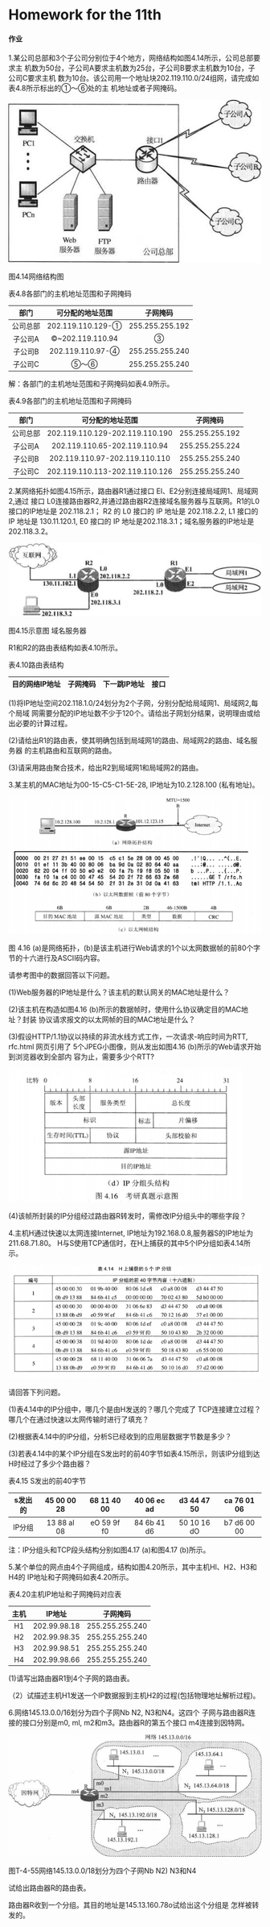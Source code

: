 # Homework for the 11th

#### 作业

1.某公司总部和3个子公司分别位于4个地方，网络结构如图4.14所示，公司总部要求主 机数为50台，子公司A要求主机数为25台，子公司B要求主机数为10台，子公司C要求主机 数为10台。该公司用一个地址块202.119.110.0/24组网，请完成如表4.8所示标出的①〜⑥处的主 机地址或者子网掩码。

![](./Ques1.png)

图4.14网络结构图

表4.8各部门的主机地址范围和子网掩码

|   部门    |   可分配的地址范围	|   子网掩码    |
| :-------: |    :-------------:    |  :-------:    |
|   公司总部    |   202.119.110.129-①	|   255.255.255.192 |
|   子公司A |   ©~202.119.110.94	|   ③   |
|   子公司B	|   202.119.110.97-④	|   255.255.255.240 |
|   子公司C	|   ⑤〜⑥	|   255.255.255.240

解：各部门的主机地址范围和子网掩码如表4.9所示。

表4.9各部门的主机地址范围和子网掩码

|   部门	|   可分配的地址范围	|   子网掩码    |
|  :----:   |    :------------:  |   :--------: |
|   公司总部	|   202.119.110.129-202.119.110.190	|   255.255.255.192 |
|   子公司A	|   202.119.110.65-202.119.110.94	|   255.255.255.224 |
|   子公司B	|   202.119.110.97-202.119.110.110	|   255.255.255.240 |
|   子公司C	|   202.119.110.113-202.119.110.126	|   255.255.255.240 |

2.某网络拓扑如图4.15所示，路由器R1通过接口 El、E2分别连接局域网1、局域网2,通过 接口 L0连接路由器R2,并通过路由器R2连接域名服务器与互联网。R1的L0接口的IP地址是 202.118.2.1； R2 的 L0 接口的 IP 地址是 202.118.2.2, L1 接口的 IP 地址是 130.11.120.1, E0 接口的 IP 地址是202.118.3.1；域名服务器的IP地址是202.118.3.2。

![](./Ques2.png)

图4.15示意图 域名服务器

R1和R2的路由表结构如表4.10所示。

表4.10路由表结构

|   目的网络IP地址	|   子网掩码    |   下一跳IP地址	|   接口    |
|   :-----------: |   :-------: |   :----------:   |   :-----: | 

(1)将IP地址空间202.118.1.0/24划分为2个子网，分别分配给局域网1、局域网2,每个局域 网需要分配的IP地址数不少于120个。请给出子网划分结果，说明理由或给出必要的计算过程。

(2)请给出R1的路由表，使其明确包括到局域网1的路由、局域网2的路由、域名服务器 的主机路由和互联网的路由。

(3)请采用路由聚合技术，给出R2到局域网1和局域网2的路由。

3.某主机的MAC地址为00-15-C5-C1-5E-28, IP地址为10.2.128.100 (私有地址)。

![](./Ques3_1.png)

图 4.16 (a)是网络拓扑，(b)是该主机进行Web请求的1个以太网数据帧的前80个字节的十六进行及ASCII码内容。

请参考图中的数据回答以下问题。

(1)Web服务器的IP地址是什么？该主机的默认网关的MAC地址是什么？

(2)该主机在构造如图4.16 (b)所示的数据帧时，使用什么协议确定目的MAC地址？封装 协议请求报文的以太网帧的目的MAC地址是什么？

(3)假设HTTP/1.1协议以持续的非流水线方式工作，一次请求-响应时间为RTT, rfc.html 网页引用了 5个JPEG小图像，则从发出如图4.16 (b)所示的Web请求开始到浏览器收到全部内 容为止，需要多少个RTT?

![](./Ques3_2.png)

(4)该帧所封装的IP分组经过路由器R转发时，需修改IP分组头中的哪些字段？

4.主机H通过快速以太网连接Internet, IP地址为192.168.0.8,服务器S的IP地址为 211.68.71.80。 H与S使用TCP通信时，在H上捕获的其中5个IP分组如表4.14所示。

![](./Ques4.png)

请回答下列问题。

(1)表4.14中的IP分组中，哪几个是由H发送的？哪几个完成了 TCP连接建立过程？哪几个在通过快速以太网传输时进行了填充？

(2)根据表4.14中的IP分组，分析S已经收到的应用层数据字节数是多少？

(3)若表4.14中的某个IP分组在S发出时的前40字节如表4.15所示，则该IP分组到达H时经过了多少个路由器？

表4.15 S发出的前40字节

|   s发出的	|   45 00 00 28 |   68 11 40 00	|   40 06 ec ad	|   d3 44 47 50 |	ca 76 01 06 |
|   :---:   |   :---:   |   :---:   |   :---:   |   :---:   |   :---:   |
|   IP分组	|   13 88 al 08	|   eO 59 9f f0	|   84 6b 41 d6	|   50 10 16 dO |	b7 d6 00 00 |

注：IP分组头和TCP段头结构分别如图4.17 (a)和图4.17 (b)所示。

5.某个单位的网点由4个子网组成，结构如图4.20所示，其中主机Hl、H2、H3和H4的 IP地址和子网掩码如表4.20所示。

表4.20主机IP地址和子网掩码对应表

|   主机    |   IP地址	|   子网掩码    |
|   :---:   |   :---:   |   :---:   |
|   H1	|   202.99.98.18	|   255.255.255.240 |
|   H2	|   202.99.98.35	|   255.255.255.240 |
|   H3	|   202.99.98.51	|   255.255.255.240 |
|   H4	|   202.99.98.66	|   255.255.255.240 |

(1)请写出路由器R1到4个子网的路由表。

（2）试描述主机H1发送一个IP数据报到主机H2的过程(包括物理地址解析过程)。


6.网络145.13.0.0/16划分为四个子网Nb N2, N3和N4。这四个 子网与路由器R连接的接口分别是m0, ml, m2和m3。路由器R的第五个接口 m4连接到因特网。

![](./Ques6.png)

图T-4-55网络145.13.0.0/18划分为四个子网Nb N2) N3和N4

试给出路由器R的路由表。

路由器R收到一个分组。其目的地址是145.13.160.78o试给出这个分组是 怎样被转发的。

